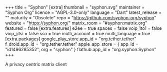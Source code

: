 +++
title = "Syphon"
[extra]
thumbnail = "syphon.svg"
maintainer = "Syphon Org"
licence = "AGPL-3.0-only"
language = "Dart"
latest_release = ""
maturity = "Obsolete"
repo = "https://github.com/syphon-org/syphon"
website = "https://syphon.org/"
matrix_room = "#syphon:matrix.org"
featured = false
[extra.features]
e2ee = true
spaces = false
voip_1to1 = false
voip_jitsi = false
sso = true
multi_account = true
multi_language = true
[extra.packages]
google_play_store.app_id = "org.tether.tether"
f_droid.app_id = "org.tether.tether"
apple_app_store = { app_id = "id1496285352", org = "syphon" }
flathub.app_id = "org.syphon.Syphon"
+++

A privacy centric matrix client

